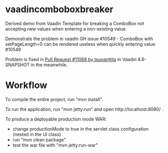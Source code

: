 vaadincomboboxbreaker
=====================

Derived demo from Vaadin Template for breaking a ComboBox not accepting new values when entering a non-existing value.

Demonstrate the problem in vaadin GH issue #10549 - ComboBox with setPageLength=0 can be rendered useless when quickly entering value #10549

Problem is fixed in [Pull Request #11068 by tsuoanttila](https://github.com/vaadin/framework/pull/11068) in Vaadin 8.6-SNAPSHOT in the meanwhile.


Workflow
========

To compile the entire project, run "mvn install".

To run the application, run "mvn jetty:run" and open http://localhost:8080/ .

To produce a deployable production mode WAR:
- change productionMode to true in the servlet class configuration (nested in the UI class)
- run "mvn clean package"
- test the war file with "mvn jetty:run-war"
